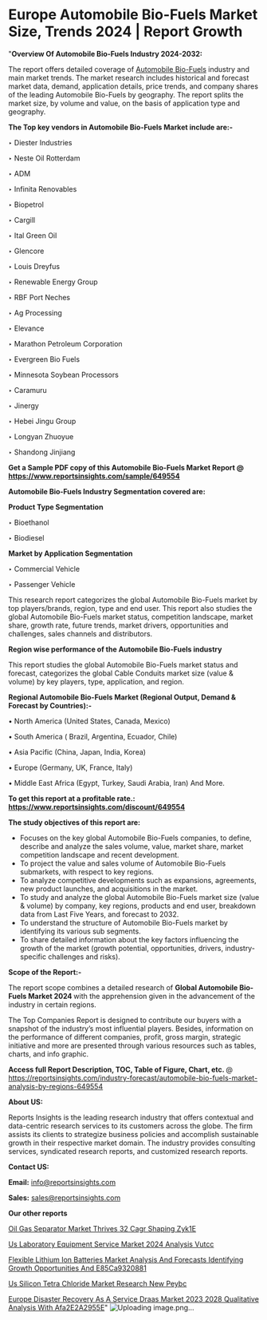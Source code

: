 # Europe Automobile Bio-Fuels Market Size, Trends 2024 | Report Growth

 "<strong>Overview Of Automobile Bio-Fuels Industry 2024-2032:</strong>

The report offers detailed coverage of <a href=https://www.reportsinsights.com/sample/649554>Automobile Bio-Fuels</a> industry and main market trends. The market research includes historical and forecast market data, demand, application details, price trends, and company shares of the leading Automobile Bio-Fuels by geography. The report splits the market size, by volume and value, on the basis of application type and geography.

<strong>The Top key vendors in Automobile Bio-Fuels Market include are:- </strong>

‣ Diester Industries

‣ Neste Oil Rotterdam

‣ ADM

‣ Infinita Renovables

‣ Biopetrol

‣ Cargill

‣ Ital Green Oil

‣ Glencore

‣ Louis Dreyfus

‣ Renewable Energy Group

‣ RBF Port Neches

‣ Ag Processing

‣ Elevance

‣ Marathon Petroleum Corporation

‣ Evergreen Bio Fuels

‣ Minnesota Soybean Processors

‣ Caramuru

‣ Jinergy

‣ Hebei Jingu Group

‣ Longyan Zhuoyue

‣ Shandong Jinjiang

<strong>Get a Sample PDF copy of this Automobile Bio-Fuels Market Report </strong><strong>@ <a href=https://www.reportsinsights.com/sample/649554 style=color:#0000ff;>https://www.reportsinsights.com/sample/649554</a> </strong>

<strong>Automobile Bio-Fuels Industry Segmentation covered are:</strong>

<strong>Product Type Segmentation</strong>

‣ Bioethanol

‣ Biodiesel

<strong>Market by Application Segmentation</strong>

‣ Commercial Vehicle

‣ Passenger Vehicle

This research report categorizes the global Automobile Bio-Fuels market by top players/brands, region, type and end user. This report also studies the global Automobile Bio-Fuels market status, competition landscape, market share, growth rate, future trends, market drivers, opportunities and challenges, sales channels and distributors.

<strong>Region wise performance of the Automobile Bio-Fuels industry</strong><strong> </strong>

This report studies the global Automobile Bio-Fuels market status and forecast, categorizes the global Cable Conduits market size (value &amp; volume) by key players, type, application, and region. 

<strong>Regional Automobile Bio-Fuels Market (Regional Output, Demand &amp; Forecast by Countries):-</strong>

• North America (United States, Canada, Mexico)

• South America ( Brazil, Argentina, Ecuador, Chile)

• Asia Pacific (China, Japan, India, Korea)

• Europe (Germany, UK, France, Italy)

• Middle East Africa (Egypt, Turkey, Saudi Arabia, Iran) And More.

<strong>To get this report at a profitable rate.: <a href=https://www.reportsinsights.com/discount/649554 style=color:#0000ff;>https://www.reportsinsights.com/discount/649554</a></strong>

<strong>The study objectives of this report are:</strong>
<ul>
  <li>Focuses on the key global Automobile Bio-Fuels companies, to define, describe and analyze the sales volume, value, market share, market competition landscape and recent development.</li>
  <li>To project the value and sales volume of Automobile Bio-Fuels submarkets, with respect to key regions.</li>
  <li>To analyze competitive developments such as expansions, agreements, new product launches, and acquisitions in the market.</li>
  <li>To study and analyze the global Automobile Bio-Fuels market size (value &amp; volume) by company, key regions, products and end user, breakdown data from Last Five Years, and forecast to 2032.</li>
  <li>To understand the structure of Automobile Bio-Fuels market by identifying its various sub segments.</li>
  <li>To share detailed information about the key factors influencing the growth of the market (growth potential, opportunities, drivers, industry-specific challenges and risks).</li>
</ul>
<strong>Scope of the Report:-</strong><strong> </strong>

The report scope combines a detailed research of <strong>Global Automobile Bio-Fuels Market 2024 </strong>with the apprehension given in the advancement of the industry in certain regions.

The Top Companies Report is designed to contribute our buyers with a snapshot of the industry’s most influential players. Besides, information on the performance of different companies, profit, gross margin, strategic initiative and more are presented through various resources such as tables, charts, and info graphic.

<strong>Access full Report Description, TOC, Table of Figure, Chart, etc. </strong>@   <a href=https://reportsinsights.com/industry-forecast/automobile-bio-fuels-market-analysis-by-regions-649554 style=color:#0000ff;>https://reportsinsights.com/industry-forecast/automobile-bio-fuels-market-analysis-by-regions-649554</a>

<strong>About US:</strong>

Reports Insights is the leading research industry that offers contextual and data-centric research services to its customers across the globe. The firm assists its clients to strategize business policies and accomplish sustainable growth in their respective market domain. The industry provides consulting services, syndicated research reports, and customized research reports.

<strong>Contact US:</strong>

<p class=""""><b>Email:</b> <a href=mailto:info@reportsinsights.com>info@reportsinsights.com</a></p>
<p class=""""><b>Sales:</b> <a href=mailto:sales@reportsinsights.com>sales@reportsinsights.com</a></p>

<strong>Our other reports</strong>

<a href=https://www.linkedin.com/pulse/oil-gas-separator-market-thrives-32-cagr-shaping-zyk1e/>Oil Gas Separator Market Thrives 32 Cagr Shaping Zyk1E</a>

<a href=https://www.linkedin.com/pulse/us-laboratory-equipment-service-market-2024-analysis-vutcc/>Us Laboratory Equipment Service Market 2024 Analysis Vutcc</a>

<a href=https://medium.com/@ranediksha451/flexible-lithium-ion-batteries-market-analysis-and-forecasts-identifying-growth-opportunities-and-e85ca9320881>Flexible Lithium Ion Batteries Market Analysis And Forecasts Identifying Growth Opportunities And E85Ca9320881</a>

<a href=https://www.linkedin.com/pulse/us-silicon-tetra-chloride-market-research-new-peybc/>Us Silicon Tetra Chloride Market Research New Peybc</a>

<a href=https://medium.com/@yadavahaan91/europe-disaster-recovery-as-a-service-draas-market-2023-2028-qualitative-analysis-with-afa2e2a2955e>Europe Disaster Recovery As A Service Draas Market 2023 2028 Qualitative Analysis With Afa2E2A2955E</a>"
![Uploading image.png…]()
